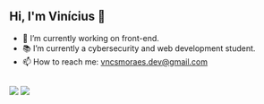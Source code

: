 ## Hi, I'm Vinícius 👋

- 🔭 I’m currently working on front-end.
- 📚 I’m currently a cybersecurity and web development student.
- 📫 How to reach me: vncsmoraes.dev@gmail.com

##
<div> 
  <a href = "mailto:vncsmoraes.dev@gmail.com"><img src="https://img.shields.io/badge/-Gmail-%23333?style=for-the-badge&logo=gmail&logoColor=white" target="_blank"></a>
  <a href="https://www.linkedin.com/in/vinícius-moraes-" target="_blank"><img src="https://img.shields.io/badge/-LinkedIn-%230077B5?style=for-the-badge&logo=linkedin&logoColor=white" target="_blank"></a> 
  
</div>
